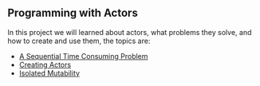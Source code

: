 Programming with Actors
-----------------------
In this project we will learned about actors, what problems they solve, and how to create and use them, the topics are:

* [A Sequential Time Consuming Problem](https://github.com/robsonoduarte/learn-scala/blob/master/pragmatic-scala/programming-with-actors/src/main/scala/br/com/mystudies/scala/ASequentialTimeConsumingProblem.scala)
* [Creating Actors](https://github.com/robsonoduarte/learn-scala/blob/master/pragmatic-scala/programming-with-actors/src/main/scala/br/com/mystudies/scala/CreatingActors.scala)
* [Isolated Mutability](https://github.com/robsonoduarte/learn-scala/blob/master/pragmatic-scala/programming-with-actors/src/main/scala/br/com/mystudies/scala/IsolatedMutability.scala)
